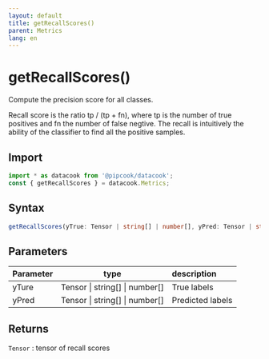 ```yaml
---
layout: default
title: getRecallScores()
parent: Metrics
lang: en
---
```


# getRecallScores()

Compute the precision score for all classes.

Recall score is the ratio tp / (tp + fn), where tp is the number of true positives and fn the number of false negtive. The recall is intuitively the ability of the classifier to find all the positive samples.


## Import

```typescript
import * as datacook from '@pipcook/datacook';
const { getRecallScores } = datacook.Metrics;
```

## Syntax

```typescript
getRecallScores(yTrue: Tensor | string[] | number[], yPred: Tensor | string[] | number[]): number
```


## Parameters

| Parameter |        type        | description                                                         |
| :-------- | :-----------------: | :------------------------------------------------------------------ |
| yTure    | Tensor \| string[] \| number[]| True labels |
| yPred    | Tensor \| string[] \| number[]| Predicted labels |

## Returns

`Tensor` :  tensor of recall scores